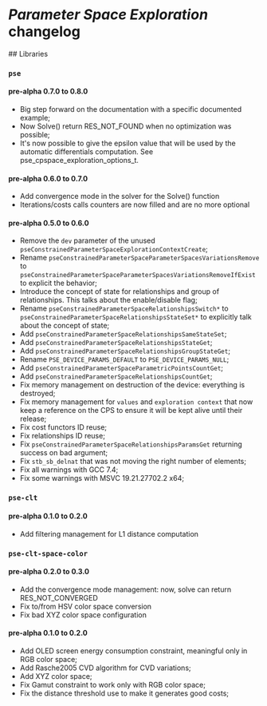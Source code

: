 # _Parameter Space Exploration_ changelog

## Libraries

### `pse`

#### pre-alpha 0.7.0 to 0.8.0

* Big step forward on the documentation with a specific documented example;
* Now Solve() return RES_NOT_FOUND when no optimization was possible;
* It's now possible to give the epsilon value that will be used by the
  automatic differentials computation. See pse_cpspace_exploration_options_t.

#### pre-alpha 0.6.0 to 0.7.0

* Add convergence mode in the solver for the Solve() function
* Iterations/costs calls counters are now filled and are no more optional

#### pre-alpha 0.5.0 to 0.6.0

* Remove the `dev` parameter of the unused
  `pseConstrainedParameterSpaceExplorationContextCreate`;
* Rename `pseConstrainedParameterSpaceParameterSpacesVariationsRemove` to
  `pseConstrainedParameterSpaceParameterSpacesVariationsRemoveIfExist` to
  explicit the behavior;
* Introduce the concept of state for relationships and group of relationships.
  This talks about the enable/disable flag;
* Rename `pseConstrainedParameterSpaceRelationshipsSwitch*` to
  `pseConstrainedParameterSpaceRelationshipsStateSet*` to explicitly talk about
  the concept of state;
* Add `pseConstrainedParameterSpaceRelationshipsSameStateSet`;
* Add `pseConstrainedParameterSpaceRelationshipsStateGet`;
* Add `pseConstrainedParameterSpaceRelationshipsGroupStateGet`;
* Rename `PSE_DEVICE_PARAMS_DEFAULT` to `PSE_DEVICE_PARAMS_NULL`;
* Add `pseConstrainedParameterSpaceParametricPointsCountGet`;
* Add `pseConstrainedParameterSpaceRelationshipsCountGet`;
* Fix memory management on destruction of the device: everything is destroyed;
* Fix memory management for `values` and `exploration context` that now keep a
  reference on the CPS to ensure it will be kept alive until their release;
* Fix cost functors ID reuse;
* Fix relationships ID reuse;
* Fix `pseConstrainedParameterSpaceRelationshipsParamsGet` returning success on
  bad argument;
* Fix `stb_sb_delnat` that was not moving the right number of elements;
* Fix all warnings with GCC 7.4;
* Fix some warnings with MSVC 19.21.27702.2 x64;

### `pse-clt`

#### pre-alpha 0.1.0 to 0.2.0

* Add filtering management for L1 distance computation

### `pse-clt-space-color`

#### pre-alpha 0.2.0 to 0.3.0

* Add the convergence mode management: now, solve can return RES_NOT_CONVERGED
* Fix to/from HSV color space conversion
* Fix bad XYZ color space configuration

#### pre-alpha 0.1.0 to 0.2.0

* Add OLED screen energy consumption constraint, meaningful only in RGB color
  space;
* Add Rasche2005 CVD algorithm for CVD variations;
* Add XYZ color space;
* Fix Gamut constraint to work only with RGB color space;
* Fix the distance threshold use to make it generates good costs;

